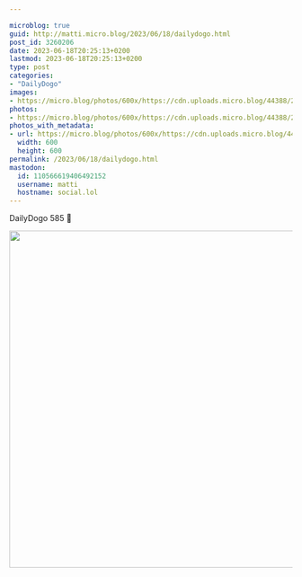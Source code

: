 ```yaml
---

microblog: true
guid: http://matti.micro.blog/2023/06/18/dailydogo.html
post_id: 3260206
date: 2023-06-18T20:25:13+0200
lastmod: 2023-06-18T20:25:13+0200
type: post
categories:
- "DailyDogo"
images:
- https://micro.blog/photos/600x/https://cdn.uploads.micro.blog/44388/2023/d124f2fbebf846acb77eca0c4d26338b.jpg
photos:
- https://micro.blog/photos/600x/https://cdn.uploads.micro.blog/44388/2023/d124f2fbebf846acb77eca0c4d26338b.jpg
photos_with_metadata:
- url: https://micro.blog/photos/600x/https://cdn.uploads.micro.blog/44388/2023/d124f2fbebf846acb77eca0c4d26338b.jpg
  width: 600
  height: 600
permalink: /2023/06/18/dailydogo.html
mastodon:
  id: 110566619406492152
  username: matti
  hostname: social.lol
---
```

DailyDogo 585 🐶

<img src="/media/uploads/2023/d124f2fbebf846acb77eca0c4d26338b.jpg" width="600" height="600" alt="" />
